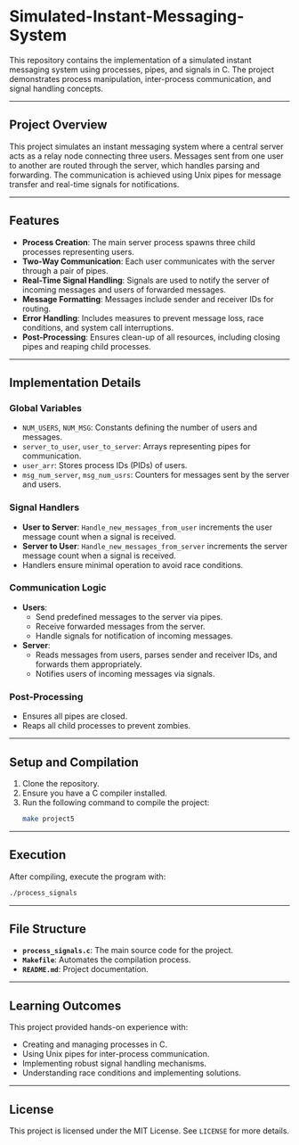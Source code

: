 # Simulated-Instant-Messaging-System

This repository contains the implementation of a simulated instant messaging system using processes, pipes, and signals in C. The project demonstrates process manipulation, inter-process communication, and signal handling concepts.

---

## Project Overview

This project simulates an instant messaging system where a central server acts as a relay node connecting three users. Messages sent from one user to another are routed through the server, which handles parsing and forwarding. The communication is achieved using Unix pipes for message transfer and real-time signals for notifications.

---

## Features

- **Process Creation**: The main server process spawns three child processes representing users.
- **Two-Way Communication**: Each user communicates with the server through a pair of pipes.
- **Real-Time Signal Handling**: Signals are used to notify the server of incoming messages and users of forwarded messages.
- **Message Formatting**: Messages include sender and receiver IDs for routing.
- **Error Handling**: Includes measures to prevent message loss, race conditions, and system call interruptions.
- **Post-Processing**: Ensures clean-up of all resources, including closing pipes and reaping child processes.

---

## Implementation Details

### Global Variables
- `NUM_USERS`, `NUM_MSG`: Constants defining the number of users and messages.
- `server_to_user`, `user_to_server`: Arrays representing pipes for communication.
- `user_arr`: Stores process IDs (PIDs) of users.
- `msg_num_server`, `msg_num_usrs`: Counters for messages sent by the server and users.

### Signal Handlers
- **User to Server**: `Handle_new_messages_from_user` increments the user message count when a signal is received.
- **Server to User**: `Handle_new_messages_from_server` increments the server message count when a signal is received.
- Handlers ensure minimal operation to avoid race conditions.

### Communication Logic
- **Users**:
  - Send predefined messages to the server via pipes.
  - Receive forwarded messages from the server.
  - Handle signals for notification of incoming messages.
- **Server**:
  - Reads messages from users, parses sender and receiver IDs, and forwards them appropriately.
  - Notifies users of incoming messages via signals.

### Post-Processing
- Ensures all pipes are closed.
- Reaps all child processes to prevent zombies.

---

## Setup and Compilation

1. Clone the repository.
2. Ensure you have a C compiler installed.
3. Run the following command to compile the project:
   ```bash
   make project5
   ```

---

## Execution

After compiling, execute the program with:
```bash
./process_signals
```

---

## File Structure

- **`process_signals.c`**: The main source code for the project.
- **`Makefile`**: Automates the compilation process.
- **`README.md`**: Project documentation.
---

## Learning Outcomes

This project provided hands-on experience with:
- Creating and managing processes in C.
- Using Unix pipes for inter-process communication.
- Implementing robust signal handling mechanisms.
- Understanding race conditions and implementing solutions.

---

## License

This project is licensed under the MIT License. See `LICENSE` for more details.

